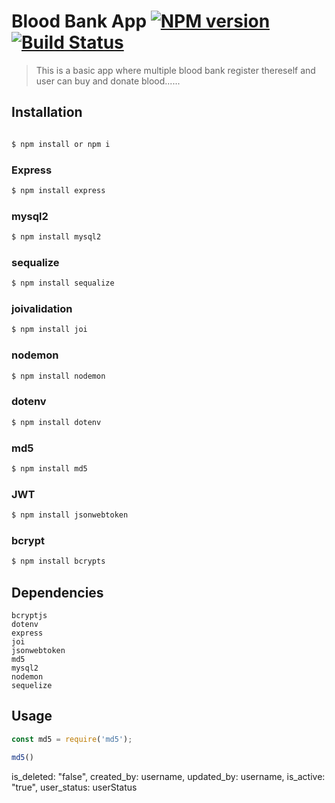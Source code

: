 # Blood Bank App  [![NPM version](https://badge.fury.io/js/ls.svg)](https://npmjs.org/package/ls) [![Build Status](https://travis-ci.org/danishk1502/ls.svg?branch=master)](https://travis-ci.org/danishk1502/ls)

> This is a basic app where multiple blood bank register thereself and user can buy and donate blood......

## Installation

```sh

$ npm install or npm i
```

### Express
```sh
$ npm install express
```
### mysql2
```sh
$ npm install mysql2
```
### sequalize
```sh
$ npm install sequalize
```
### joivalidation
```sh
$ npm install joi
```
### nodemon
```sh
$ npm install nodemon
```
### dotenv
```sh
$ npm install dotenv
```
### md5
```sh
$ npm install md5
```
### JWT
```sh
$ npm install jsonwebtoken
```
### bcrypt
```sh
$ npm install bcrypts
```


## Dependencies

    bcryptjs
    dotenv
    express
    joi
    jsonwebtoken
    md5
    mysql2
    nodemon
    sequelize





## Usage

```js
const md5 = require('md5');

md5()

```



is_deleted: "false", created_by: username, updated_by: username, is_active: "true", user_status: userStatus